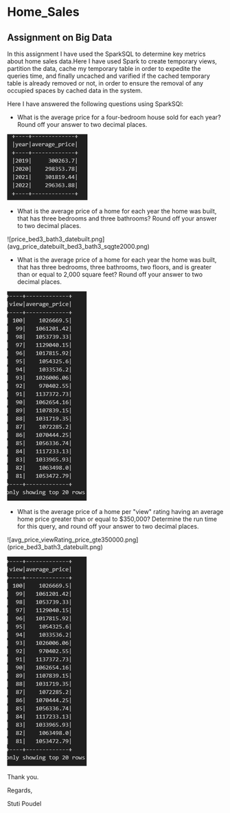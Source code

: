 # Home_Sales
## Assignment on Big Data

In this assignment I have used the SparkSQL to determine key metrics about home sales data.Here I have used Spark to create temporary views, partition the data, cache my temporary table in order to expedite the queries time, and finally uncached and varified if the cached temporary table is already removed or not, in order to ensure the removal of any occupied spaces by cached data in the system.

Here I have answered the following questions using SparkSQl:

- What is the average price for a four-bedroom house sold for each year? Round off your answer to two decimal places.

![avg_price_bed4.png](avg_price_bed4.png)


- What is the average price of a home for each year the home was built, that has three bedrooms and three bathrooms? Round off your answer to two decimal places.

![price_bed3_bath3_datebuilt.png] (avg_price_datebuilt_bed3_bath3_sqgte2000.png)


- What is the average price of a home for each year the home was built, that has three bedrooms, three bathrooms, two floors, and is greater than or equal to 2,000 square feet? Round off your answer to two decimal places.

![avg_price_datebuilt_bed3_bath3_sqgte2000.png](avg_price_viewRating_price_gte350000.png)


- What is the average price of a home per "view" rating having an average home price greater than or equal to $350,000? Determine the run time for this query, and round off your answer to two decimal places.


![avg_price_viewRating_price_gte350000.png] (price_bed3_bath3_datebuilt.png)


![alt text](avg_price_viewRating_price_gte350000.png)




Thank you.


Regards,

Stuti Poudel
